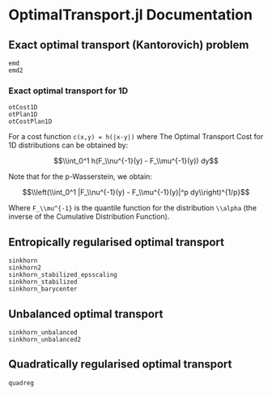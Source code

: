 # OptimalTransport.jl Documentation


## Exact optimal transport (Kantorovich) problem
```@docs
emd
emd2
```

### Exact optimal transport for 1D

```@docs
otCost1D
otPlan1D
otCostPlan1D
```

For a cost function ``c(x,y) = h(|x-y|)`` where
The Optimal Transport Cost for 1D distributions can be obtained by:
```math
\\int_0^1 h(F_\\nu^{-1}(y) - F_\\mu^{-1}(y)) dy
```
Note that for the p-Wasserstein, we obtain:

```math
\\left(\\int_0^1 |F_\\nu^{-1}(y) - F_\\mu^{-1}(y)|^p dy\\right)^{1/p}
```

Where ``F_\\mu^{-1}`` is the quantile function for the distribution ``\\alpha``
(the inverse of the Cumulative Distribution Function).

## Entropically regularised optimal transport

```@docs
sinkhorn
sinkhorn2
sinkhorn_stabilized_epsscaling
sinkhorn_stabilized
sinkhorn_barycenter
```

## Unbalanced optimal transport
```@docs
sinkhorn_unbalanced
sinkhorn_unbalanced2
```

## Quadratically regularised optimal transport
```@docs
quadreg
```
